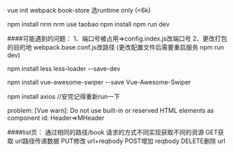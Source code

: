 vue init webpack book-store
选runtime only (<6k)

npm install nrm
nrm use taobao
npm install
npm run dev

####可能遇到的问题：
1、端口号被占用=>config.index.js改端口号
2、更改打包的目的地 webpack.base.conf.js改路径
(更改配置文件后需要重启服务 npm run dev)

npm install less less-loader --save-dev

npm install vue-awesome-swiper --save
Vue-Awesome-Swiper

npm install axios //安完记得重新run一下
 
 problem:
 [Vue warn]: Do not use built-in or reserved HTML elements as component id: Header=>MHeader

####list页：
通过相同的路径/book
请求的方式不同实现获取不同的资源
GET获取 url路径传递数据
PUT修改 url+reqbody
POST增加 reqbody
DELETE删除 url
